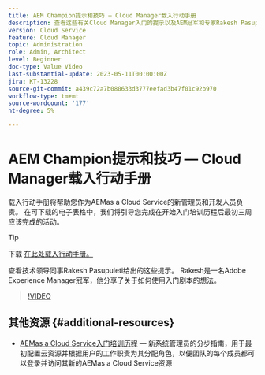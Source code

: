 ```yaml
---
title: AEM Champion提示和技巧 — Cloud Manager载入行动手册
description: 查看这些有关Cloud Manager入门的提示以及AEM冠军和专家Rakesh Pasupuleti的入门剧本。
version: Cloud Service
feature: Cloud Manager
topic: Administration
role: Admin, Architect
level: Beginner
doc-type: Value Video
last-substantial-update: 2023-05-11T00:00:00Z
jira: KT-13228
source-git-commit: a439c72a7b080633d3777eefad3b47f01c92b970
workflow-type: tm+mt
source-wordcount: '177'
ht-degree: 5%

---
```



# AEM Champion提示和技巧 — Cloud Manager载入行动手册

载入行动手册将帮助您作为AEMas a Cloud Service的新管理员和开发人员负责。 在可下载的电子表格中，我们将引导您完成在开始入门培训历程后最初三周应该完成的活动。

>[!TIP]
>
>下载 [在此处载入行动手册。](./assets/AEM-Cloud-Manager-Onboarding-Playbook.xlsx)

查看技术领导同事Rakesh Pasupuleti给出的这些提示。 Rakesh是一名Adobe Experience Manager冠军，他分享了关于如何使用入门剧本的想法。

>[!VIDEO](https://video.tv.adobe.com/v/3419299?quality=12&learn=on)

## 其他资源 {#additional-resources}

* [AEMas a Cloud Service入门培训历程](https://experienceleague.adobe.com/docs/experience-manager-cloud-service/content/onboarding/journey/overview.html)  — 新系统管理员的分步指南，用于最初配置云资源并根据用户的工作职责为其分配角色，以便团队的每个成员都可以登录并访问其新的AEMas a Cloud Service资源

